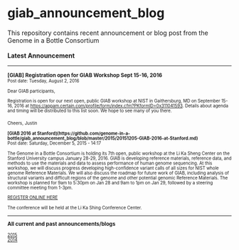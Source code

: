 # giab_announcement_blog
This repository contains recent announcement or blog post from the Genome in a Bottle Consortium
<br /><br />
**Latest Announcement**
************************************************************************************************
<sub>
<b>[GIAB] Registration open for GIAB Workshop Sept 15-16, 2016</b><br />
<sub>Post date: Tuesday, August 2, 2016</sub>

<sub>Dear GIAB participants,</sub>

<sub>Registration is open for our next open, public GIAB workshop at NIST in Gaithersburg, MD on September 15-16, 2016 at https://appam.certain.com/profile/form/index.cfm?PKformID=0x311041593. Details about agenda and timing will be distributed to this list soon. We hope to see many of you there.</sub>

<sub>Cheers,</sub>
<sub>Justin</sub>


<sub>
<b>[GIAB 2016 at Stanford](https://github.com/genome-in-a-bottle/giab_announcement_blog/blob/master/2015/20151205-GIAB-2016-at-Stanford.md)</b></sub><br />
<sub>Post date: Saturday, December 5, 2015 - 14:17</sub>

<sub>The Genome in a Bottle Consortium is holding its 7th open, public workshop at the Li Ka Sheng Center on the Stanford University campus January 28-29, 2016.  GIAB is developing reference materials, reference data, and methods to use the materials and data to assess performance of human genome sequencing.  At this workshop, we will discuss progress developing high-confidence variant calls of all sizes for NIST whole genome Reference Materials.  We will also discuss the roadmap for future work of GIAB, including analysis of structural variants and difficult regions of the genome and other potential genomic Reference Materials. The workshop is planned for 9am to 5:30pm on Jan 28 and 9am to 1pm on Jan 29, followed by a steering committee meeting from 1-3pm.</sub>

<sub>[REGISTER ONLINE HERE](http://web.stanford.edu/~saracl/GIAB2016.fb)</sub>

<sub>The conference will be held at the Li Ka Shing Conference Center.</sub>


************************************************************************************************

<b>All current and past announcements/blogs</b>

<sub>[2015](https://github.com/genome-in-a-bottle/giab_announcement_blog/blob/master/2015/)</sub><br />
<sub>[2014](https://github.com/genome-in-a-bottle/giab_announcement_blog/blob/master/2014/)</sub><br />




